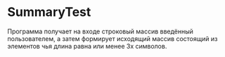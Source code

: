 # SummaryTest

Программа получает на входе строковый массив введённый пользователем, а затем формирует исходящий массив состоящий из элементов чья длина равна или менее 3х символов.
